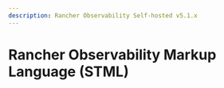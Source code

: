 ```yaml
---
description: Rancher Observability Self-hosted v5.1.x 
---
```


# Rancher Observability Markup Language \(STML\)

